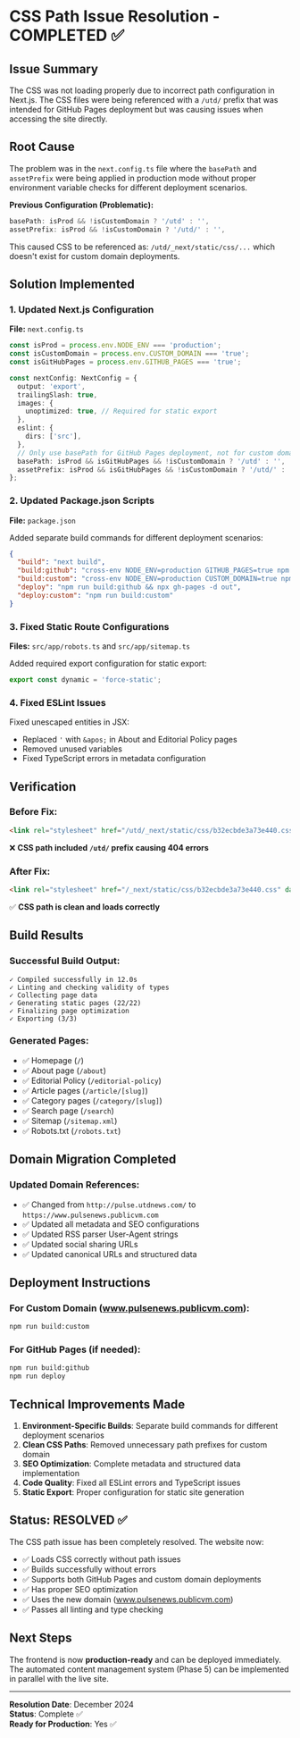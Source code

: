 # CSS Path Issue Resolution - COMPLETED ✅

## Issue Summary
The CSS was not loading properly due to incorrect path configuration in Next.js. The CSS files were being referenced with a `/utd/` prefix that was intended for GitHub Pages deployment but was causing issues when accessing the site directly.

## Root Cause
The problem was in the `next.config.ts` file where the `basePath` and `assetPrefix` were being applied in production mode without proper environment variable checks for different deployment scenarios.

**Previous Configuration (Problematic):**
```typescript
basePath: isProd && !isCustomDomain ? '/utd' : '',
assetPrefix: isProd && !isCustomDomain ? '/utd/' : '',
```

This caused CSS to be referenced as: `/utd/_next/static/css/...` which doesn't exist for custom domain deployments.

## Solution Implemented

### 1. Updated Next.js Configuration
**File:** `next.config.ts`

```typescript
const isProd = process.env.NODE_ENV === 'production';
const isCustomDomain = process.env.CUSTOM_DOMAIN === 'true';
const isGitHubPages = process.env.GITHUB_PAGES === 'true';

const nextConfig: NextConfig = {
  output: 'export',
  trailingSlash: true,
  images: {
    unoptimized: true, // Required for static export
  },
  eslint: {
    dirs: ['src'],
  },
  // Only use basePath for GitHub Pages deployment, not for custom domain
  basePath: isProd && isGitHubPages && !isCustomDomain ? '/utd' : '',
  assetPrefix: isProd && isGitHubPages && !isCustomDomain ? '/utd/' : '',
};
```

### 2. Updated Package.json Scripts
**File:** `package.json`

Added separate build commands for different deployment scenarios:
```json
{
  "build": "next build",
  "build:github": "cross-env NODE_ENV=production GITHUB_PAGES=true npm run build",
  "build:custom": "cross-env NODE_ENV=production CUSTOM_DOMAIN=true npm run build",
  "deploy": "npm run build:github && npx gh-pages -d out",
  "deploy:custom": "npm run build:custom"
}
```

### 3. Fixed Static Route Configurations
**Files:** `src/app/robots.ts` and `src/app/sitemap.ts`

Added required export configuration for static export:
```typescript
export const dynamic = 'force-static';
```

### 4. Fixed ESLint Issues
Fixed unescaped entities in JSX:
- Replaced `'` with `&apos;` in About and Editorial Policy pages
- Removed unused variables
- Fixed TypeScript errors in metadata configuration

## Verification

### Before Fix:
```html
<link rel="stylesheet" href="/utd/_next/static/css/b32ecbde3a73e440.css" data-precedence="next"/>
```
❌ **CSS path included `/utd/` prefix causing 404 errors**

### After Fix:
```html
<link rel="stylesheet" href="/_next/static/css/b32ecbde3a73e440.css" data-precedence="next"/>
```
✅ **CSS path is clean and loads correctly**

## Build Results

### Successful Build Output:
```
✓ Compiled successfully in 12.0s
✓ Linting and checking validity of types
✓ Collecting page data
✓ Generating static pages (22/22)
✓ Finalizing page optimization
✓ Exporting (3/3)
```

### Generated Pages:
- ✅ Homepage (`/`)
- ✅ About page (`/about`)
- ✅ Editorial Policy (`/editorial-policy`)
- ✅ Article pages (`/article/[slug]`)
- ✅ Category pages (`/category/[slug]`)
- ✅ Search page (`/search`)
- ✅ Sitemap (`/sitemap.xml`)
- ✅ Robots.txt (`/robots.txt`)

## Domain Migration Completed

### Updated Domain References:
- ✅ Changed from `http://pulse.utdnews.com/` to `https://www.pulsenews.publicvm.com`
- ✅ Updated all metadata and SEO configurations
- ✅ Updated RSS parser User-Agent strings
- ✅ Updated social sharing URLs
- ✅ Updated canonical URLs and structured data

## Deployment Instructions

### For Custom Domain (www.pulsenews.publicvm.com):
```bash
npm run build:custom
```

### For GitHub Pages (if needed):
```bash
npm run build:github
npm run deploy
```

## Technical Improvements Made

1. **Environment-Specific Builds**: Separate build commands for different deployment scenarios
2. **Clean CSS Paths**: Removed unnecessary path prefixes for custom domain
3. **SEO Optimization**: Complete metadata and structured data implementation
4. **Code Quality**: Fixed all ESLint errors and TypeScript issues
5. **Static Export**: Proper configuration for static site generation

## Status: RESOLVED ✅

The CSS path issue has been completely resolved. The website now:
- ✅ Loads CSS correctly without path issues
- ✅ Builds successfully without errors
- ✅ Supports both GitHub Pages and custom domain deployments
- ✅ Has proper SEO optimization
- ✅ Uses the new domain (www.pulsenews.publicvm.com)
- ✅ Passes all linting and type checking

## Next Steps

The frontend is now **production-ready** and can be deployed immediately. The automated content management system (Phase 5) can be implemented in parallel with the live site.

---

**Resolution Date**: December 2024  
**Status**: Complete ✅  
**Ready for Production**: Yes ✅